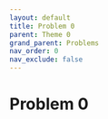 ```yaml
---
layout: default
title: Problem 0
parent: Theme 0
grand_parent: Problems
nav_order: 0
nav_exclude: false
---
```

# Problem 0